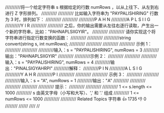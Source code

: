 //////////将一个给定字符串 s 根据给定的行数 numRows ，以从上往下、从左到右进行 Z 字形排列。 
//////////
////////// 比如输入字符串为 "PAYPALISHIRING" 行数为 3 时，排列如下： 
//////////
////////// 
//////////P A H N
//////////A P L S I I G
//////////Y I R 
//////////
////////// 之后，你的输出需要从左往右逐行读取，产生出一个新的字符串，比如："PAHNAPLSIIGYIR"。 
//////////
////////// 请你实现这个将字符串进行指定行数变换的函数： 
//////////
////////// 
//////////string convert(string s, int numRows); 
//////////
////////// 
//////////
////////// 示例 1： 
//////////
////////// 
//////////输入：s = "PAYPALISHIRING", numRows = 3
//////////输出："PAHNAPLSIIGYIR"
////////// 
//////////示例 2：
//////////
////////// 
//////////输入：s = "PAYPALISHIRING", numRows = 4
//////////输出："PINALSIGYAHRPI"
//////////解释：
//////////P I N
//////////A L S I G
//////////Y A H R
//////////P I
////////// 
//////////
////////// 示例 3： 
//////////
////////// 
//////////输入：s = "A", numRows = 1
//////////输出："A"
////////// 
//////////
////////// 
//////////
////////// 提示： 
//////////
////////// 
////////// 1 <= s.length <= 1000 
////////// s 由英文字母（小写和大写）、',' 和 '.' 组成 
////////// 1 <= numRows <= 1000 
////////// 
////////// Related Topics 字符串 👍 1735 👎 0
////////
//////
////
//

